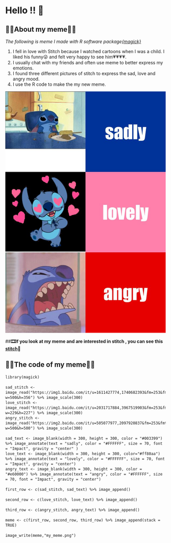 # Hello !! 👋
 
## 🔵🔵About my meme🔵🔵 

*The following is meme I made with R software package[{magick}](https://unidirectory.auckland.ac.nz/profile/a-fergusson)*

1. I fell in love with Stitch because I watched cartoons when I was a child. I liked his funny😜 and felt very happy to see him💗💗💗💗.
2. I usually chat with my friends and often use meme to better express my emotions.
3. I found three different pictures of stitch to express the sad, love and angry mood.
4. I use the R code to make the my new meme.


![](my_meme.png)

##**🎞If you look at my meme and are interested in stitch , you can see this [stitch](https://www.youtube.com/watch?v=4k9i2U77Qfw)💖**

## 🔵🔵The code of my meme🔵🔵
```
library(magick)

sad_stitch <- image_read("https://img1.baidu.com/it/u=1611427774,1740682393&fm=253&fmt=auto&app=138&f=JPEG?w=500&h=356") %>% image_scale(300)
love_stitch <- image_read("https://img1.baidu.com/it/u=2031717884,3967519903&fm=253&fmt=auto&app=138&f=PNG?w=229&h=227") %>% image_scale(300)
angry_stitch <- image_read("https://img2.baidu.com/it/u=505077977,2097920837&fm=253&fmt=auto&app=138&f=JPEG?w=500&h=500") %>% image_scale(300)

sad_text <- image_blank(width = 300, height = 300, color = "#003399") %>% image_annotate(text = "sadly", color = "#FFFFFF", size = 70, font = "Impact", gravity = "center" )
love_text <- image_blank(width = 300, height = 300, color="#ff80aa") %>% image_annotate(text = "lovely", color = "#FFFFFF", size = 70, font = "Impact", gravity = "center")
angry_text <- image_blank(width = 300, height = 300, color = "#e60000") %>% image_annotate(text = "angry", color = "#FFFFFF", size = 70, font = "Impact", gravity = "center")

first_row <- c(sad_stitch, sad_text) %>% image_append()

second_row <- c(love_stitch, love_text) %>% image_append()

third_row <- c(angry_stitch, angry_text) %>% image_append()

meme <- c(first_row, second_row, third_row) %>% image_append(stack = TRUE)

image_write(meme,"my_meme.png")

```
